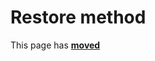 # Restore method #

This page has [**moved**](https://lib-docs.delphidabbler.com/WdwState/5/API/TPJWdwState-Restore)
